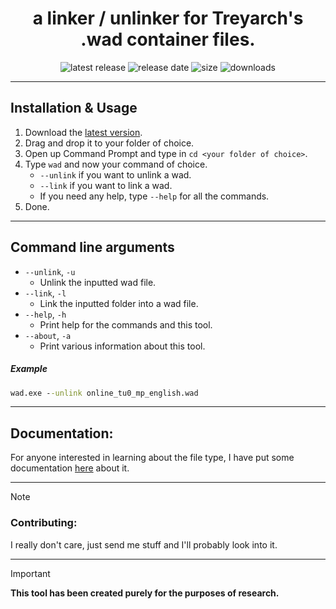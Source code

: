 <div align="center">

# a linker / unlinker for Treyarch's .wad container files.

![latest release](https://img.shields.io/github/v/tag/hindercanrun/wad?filter=!v*-pre&style=flat-square&label=Latest%20Release&labelColor=F3F8FF&color=F88379)
![release date](https://img.shields.io/github/release-date-pre/hindercanrun/wad?style=flat-square&label=Release%20Date&labelColor=F3F8FF&color=F88379)
![size](https://img.shields.io/github/languages/code-size/hindercanrun/wad?style=flat-square&label=Code%20Size&labelColor=F3F8FF&color=F88379)
![downloads](https://img.shields.io/github/downloads/hindercanrun/wad/total?style=flat-square&label=Total%20Downloads&labelColor=F3F8FF&color=F88379)
</div>

---

## Installation & Usage
1. Download the [latest version](https://github.com/hindercanrun/wad/releases/latest/download/wad.exe).
2. Drag and drop it to your folder of choice.
3. Open up Command Prompt and type in `cd <your folder of choice>`.
4. Type `wad` and now your command of choice.
   - `--unlink` if you want to unlink a wad.
   - `--link` if you want to link a wad.
   - If you need any help, type `--help` for all the commands.
5. Done.

---

## Command line arguments

- ```--unlink```, ```-u```
  - Unlink the inputted wad file.
- ```--link```, ```-l```
  - Link the inputted folder into a wad file.
- ```--help```, ```-h```
  - Print help for the commands and this tool.
- ```--about```, ```-a```
  - Print various information about this tool.

##### Example
```cmd
wad.exe --unlink online_tu0_mp_english.wad
```

---

## Documentation:

For anyone interested in learning about the file type, I have put some documentation [here](https://github.com/hindercanrun/wad/blob/main/Docs/WadFile.md) about it.

---

> [!NOTE]
> ### Contributing:
> I really don't care, just send me stuff and I'll probably look into it.

---

> [!IMPORTANT]
> **This tool has been created purely for the purposes of research.**
